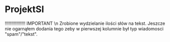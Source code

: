 # ProjektSI

!!!!!!!!!!!!!!!! IMPORTANT \n
Zrobione wydzielanie ilości słów na tekst. Jeszcze nie ogarnąłem dodania tego zeby w pierwszej kolumnie był typ wiadomosci "spam"/"tekst".
